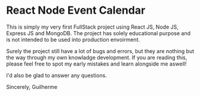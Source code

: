# React Node Event Calendar

This is simply my very first FullStack project using React JS, Node JS, Express JS and MongoDB. The project has solely educational purpose and is not intended to be used into production envoirment.

Surely the project still have a lot of bugs and errors, but they are nothing but the way through my own knowladge development.
If you are reading this, please feel free to spot my early mistakes and learn alongside me aswell!

I'd also be glad to answer any questions.

Sincerely,
  Guilherme
